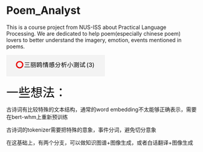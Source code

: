 # Poem_Analyst
This is a course project from NUS-ISS about Practical Language Processing. We are dedicated to help 
poem(especially chinese poem) lovers to better understand the imagery, emotion, events mentioned in poems.

![img.png|500](Image/img.png)

<font face="黑体" color=black size=6>一些想法：</font>

古诗词有比较特殊的文本结构，通常的word embedding不太能够正确表示，需要在bert-whm上重新预训练

古诗词的tokenizer需要把特殊的意象，事件分词，避免切分意象

在这基础上，有两个分支，可以做知识图谱+图像生成，或者白话翻译+图像生成